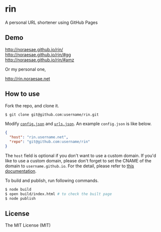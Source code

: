 # rin
A personal URL shortener using GitHub Pages

## Demo

http://noraesae.github.io/rin/  
http://noraesae.github.io/rin/#gg  
http://noraesae.github.io/rin/#amz

Or my personal one,

http://rin.noraesae.net

## How to use

Fork the repo, and clone it.

```bash
$ git clone git@github.com:username/rin.git
```

Modify [`config.json`](config.json) and [`urls.json`](urls.json).
An example `config.json` is like below.

```json
{
  "host": "rin.username.net",
  "repo": "git@github.com:username/rin"
}
```

The `host` field is optional if you don't want to use a custom domain.
If you'd like to use a custom domain, please don't forget to set the CNAME
of the domain to `username.github.io`. For the detail, please refer to [this
documentation](https://help.github.com/articles/setting-up-a-custom-domain-with-github-pages/).

To build and publish, run following commands.

```bash
$ node build
$ open build/index.html # to check the built page
$ node publish
```

## License

The MIT License (MIT)
